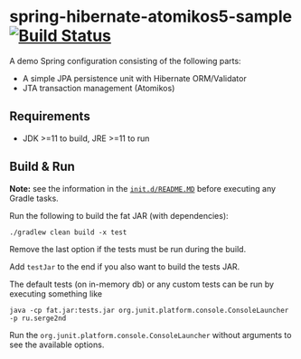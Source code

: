 # spring-hibernate-atomikos5-sample [![Build Status](https://travis-ci.org/serge2nd/spring-hibernate-atomikos5-sample.svg?branch=master)](https://travis-ci.org/serge2nd/spring-hibernate-atomikos5-sample)
A demo Spring configuration consisting of the following parts:
- A simple JPA persistence unit with Hibernate ORM/Validator
- JTA transaction management (Atomikos)

## Requirements
- JDK >=11 to build, JRE >=11 to run

## Build & Run
**Note:** see the information in the [`init.d/README.MD`][100] before executing any Gradle tasks.

Run the following to build the fat JAR (with dependencies):
```shell script
./gradlew clean build -x test
```
Remove the last option if the tests must be run during the build.

Add `testJar` to the end if you also want to build the tests JAR.

The default tests (on in-memory db) or any custom tests can be run by executing something like
```shell script
java -cp fat.jar:tests.jar org.junit.platform.console.ConsoleLauncher -p ru.serge2nd
```
Run the `org.junit.platform.console.ConsoleLauncher` without arguments to see the available options.

[100]: init.d/README.MD

